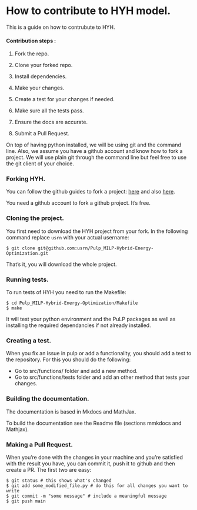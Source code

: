 # How to contribute to HYH model.

This is a guide on how to contrubute to HYH.

#### Contribution steps :

1. Fork the repo.

2. Clone your forked repo.

3. Install dependencies.

4. Make your changes.

5. Create a test for your changes if needed.

6. Make sure all the tests pass.

7. Ensure the docs are accurate.

8. Submit a Pull Request.

On top of having python installed, we will be using git and the command line. Also, we assume you have a github account and know how to fork a project. We will use plain git through the command line but feel free to use the git client of your choice.

### Forking HYH.
You can follow the github guides to fork a project: [here](https://docs.github.com/en/get-started/quickstart/contributing-to-projects) and also [here](https://docs.github.com/en/get-started/quickstart/fork-a-repo).

You need a github account to fork a github project. It’s free.

### Cloning the project. 
You first need to download the HYH project from your fork. In the following command replace ``usrn`` with your actual username:

```
$ git clone git@github.com:usrn/Pulp_MILP-Hybrid-Energy-Optimization.git
```
That’s it, you will download the whole project.


### Running tests.
To run tests of HYH you need to run the Makefile:

```
$ cd Pulp_MILP-Hybrid-Energy-Optimization/Makefile
$ make
```
It will test your python environment and the PuLP packages as well as installing the required dependancies if not already installed.

### Creating a test.
When you fix an issue in pulp or add a functionality, you should add a test to the repository. For this you should do the following: 

 - Go to src/functions/ folder and add a new method.
 - Go to src/functions/tests folder and add an other method that tests your changes.


### Building the documentation.
The documentation is based in Mkdocs and MathJax.

To build the documentation see the Readme file (sections mmkdocs and Mathjax). 

### Making a Pull Request.
When you’re done with the changes in your machine and you’re satisfied with the result you have, you can commit it, push it to github and then create a PR. The first two are easy:

```
$ git status # this shows what's changed
$ git add some_modified_file.py # do this for all changes you want to write
$ git commit -m "some message" # include a meaningful message
$ git push main
```